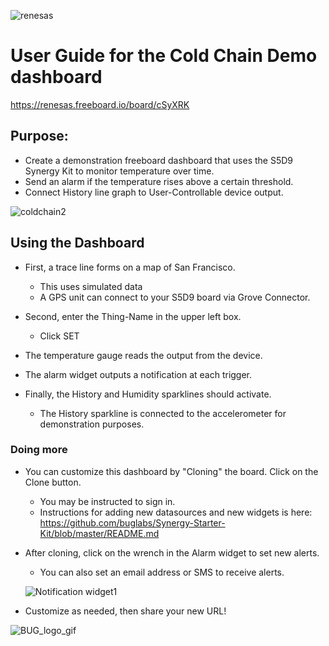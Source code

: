  ![renesas](https://github.com/buglabs/Synergy-Starter-Kit/raw/master/Pictures/renesas.png)

# User Guide for the Cold Chain Demo dashboard 

https://renesas.freeboard.io/board/cSyXRK

## Purpose:

* Create a demonstration freeboard dashboard that uses the S5D9 Synergy Kit to monitor temperature over time.
* Send an alarm if the temperature rises above a certain threshold.
* Connect History line graph to User-Controllable device output.

![coldchain2](https://github.com/buglabs/Synergy-Starter-Kit/raw/master/Pictures/coldchain2.PNG)

## Using the Dashboard

* First, a trace line forms on a map of San Francisco.
  * This uses simulated data
  * A GPS unit can connect to your S5D9 board via Grove Connector.

* Second, enter the Thing-Name in the upper left box.
  * Click SET
  
* The temperature gauge reads the output from the device.

* The alarm widget outputs a notification at each trigger.

* Finally, the History and Humidity sparklines should activate. 
  * The History sparkline is connected to the accelerometer for demonstration purposes.
  
### Doing more

* You can customize this dashboard by "Cloning" the board. Click on the Clone button.
  * You may be instructed to sign in.
  * Instructions for adding new datasources and new widgets is here:
  https://github.com/buglabs/Synergy-Starter-Kit/blob/master/README.md
  
* After cloning, click on the wrench in the Alarm widget to set new alerts.
  * You can also set an email address or SMS to receive alerts.
  
  ![Notification widget1](https://github.com/buglabs/Synergy-Starter-Kit/raw/master/Pictures/Notification%20widget1.PNG)
  
 * Customize as needed, then share your new URL!
 
 ![BUG_logo_gif](https://github.com/buglabs/Synergy-Starter-Kit/raw/master/Pictures/BUG_logo_gif.gif)
  
